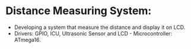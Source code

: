 # Distance Measuring System:
- Developing a system that measure the distance and display it on LCD.
- Drivers: GPIO, ICU, Ultrasonic Sensor and LCD - Microcontroller: ATmega16.
